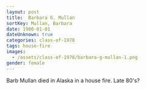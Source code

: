```yaml
---
layout: post
title:  Barbara G. Mullan
sortKey: Mullan, Barbara
date: 1900-01-01
dateUnknown: true
categories: class-of-1978
tags: house-fire
images:
  - /assets/class-of-1978/barbara-g-mullan-1.png
gender: female
---
```

Barb Mullan died in Alaska in a house fire. Late 80's?
